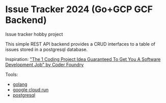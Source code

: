# Issue Tracker 2024 (Go+GCP GCF Backend)

Issue tracker hobby project

This simple REST API backend provides a CRUD interfaces to a table of issues stored in a postgresql database.

Inspiration: ["The 1 Coding Project Idea Guaranteed To Get You A Software Development Job" by Coder Foundry](https://youtu.be/oC483DTjRXU?si=_rf_gDkZ8Z2SlEva)

Tools:

- [golang](https://go.dev/)
- [google cloud run](https://cloud.google.com/run)
- [postgresql](https://www.postgresql.org/)

